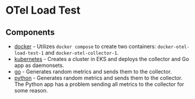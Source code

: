 # OTel Load Test

## Components

- [docker](./docker/README.md) - Utilizes `docker compose` to create two containers: `docker-otel-load-test-1` and `docker-otel-collector-1`.
- [kubernetes](./kubernetes/README.md) - Creates a cluster in EKS and deploys the collector and Go app as daemonsets.
- [go](./go/) - Generates random metrics and sends them to the collector.
- [python](./python/) - Generates random metrics and sends them to the collector. The Python app has a problem sending all metrics to the collector for some reason.
